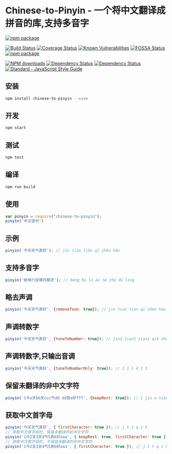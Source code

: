 # Chinese-to-Pinyin - 一个将中文翻译成拼音的库,支持多音字

[![npm package](https://nodei.co/npm/chinese-to-pinyin.png?downloads=true&downloadRank=true&stars=true)](https://nodei.co/npm/request/)

[![Build Status](https://travis-ci.org/zhujun24/chinese-to-pinyin.svg)](https://travis-ci.org/zhujun24/chinese-to-pinyin)
[![Coverage Status](https://coveralls.io/repos/github/zhujun24/chinese-to-pinyin/badge.svg)](https://coveralls.io/github/zhujun24/chinese-to-pinyin)
[![Known Vulnerabilities](https://snyk.io//test/github/zhujun24/chinese-to-pinyin/badge.svg?targetFile=package.json)](https://snyk.io//test/github/zhujun24/chinese-to-pinyin?targetFile=package.json)
[![FOSSA Status](https://app.fossa.com/api/projects/git%2Bgithub.com%2Fzhujun24%2Fchinese-to-pinyin.svg?type=shield)](https://app.fossa.com/projects/git%2Bgithub.com%2Fzhujun24%2Fchinese-to-pinyin?ref=badge_shield)
[![npm package](https://img.shields.io/npm/v/chinese-to-pinyin.svg)](https://www.npmjs.com/package/chinese-to-pinyin)

[![NPM downloads](https://img.shields.io/npm/dm/chinese-to-pinyin.svg)](https://www.npmjs.com/package/chinese-to-pinyin)
[![Dependency Status](https://david-dm.org/zhujun24/chinese-to-pinyin.svg)](https://www.npmjs.com/package/chinese-to-pinyin)
[![Dependency Status](https://david-dm.org/zhujun24/chinese-to-pinyin/dev-status.svg)](https://www.npmjs.com/package/chinese-to-pinyin)
[![Standard - JavaScript Style Guide](https://img.shields.io/badge/code_style-standard-brightgreen.svg)](https://www.npmjs.com/package/chinese-to-pinyin)


## 安装
```bash
npm install chinese-to-pinyin --save
```

## 开发
```bash
npm start
```

## 测试
```bash
npm test
```

## 编译
```bash
npm run build
```

## 使用
```js
var pinyin = require("chinese-to-pinyin");
pinyin('中文语句')
```

## 示例
```js
pinyin('今天天气真好'); // jīn tiān tiān qì zhēn hǎo
```

## 支持多音字
```js
pinyin('蚌埠六安哪吒都灵'); // bèng bù lù ān né zhā dū líng
```

## 略去声调
```js
pinyin('今天天气真好', {removeTone: true}); // jin tian tian qi zhen hao
```

## 声调转数字
```js
pinyin('今天天气真好', {toneToNumber: true}); // jin1 tian1 tian1 qi4 zhen1 hao3
```

## 声调转数字,只输出音调
```js
pinyin('今天天气真好', {toneToNumberOnly: true}); // 1 1 1 4 1 3
```

## 保留未翻译的非中文字符
```js
pinyin('1今a天bb天ccc气dd dd真e好fff', {keepRest: true}); // 1 jīn a tiān bb tiān ccc qì dd dd zhēn e hǎo fff
```

## 获取中文首字母
```js
pinyin('今天天气真好', { firstCharacter: true }); // j t t q z h
// 获取中文首字母时，保留未翻译的非中文字符
pinyin('1今2天3天4气5真6好aaa', { keepRest: true, firstCharacter: true }); // 1 j 2 t 3 t 4 q 5 z 6 h aaa
// 获取中文首字母时，不保留未翻译的非中文字符
pinyin('1今2天3天4气5真6好aaa', { firstCharacter: true }); // j t t q z h
```
